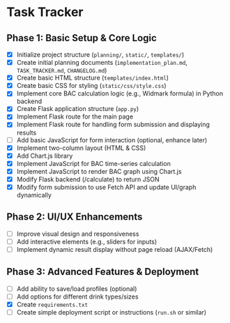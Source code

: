 # Task Tracker

## Phase 1: Basic Setup & Core Logic

- [x] Initialize project structure (`planning/`, `static/`, `templates/`)
- [x] Create initial planning documents (`implementation_plan.md`, `TASK_TRACKER.md`, `CHANGELOG.md`)
- [x] Create basic HTML structure (`templates/index.html`)
- [x] Create basic CSS for styling (`static/css/style.css`)
- [x] Implement core BAC calculation logic (e.g., Widmark formula) in Python backend
- [x] Create Flask application structure (`app.py`)
- [x] Implement Flask route for the main page
- [x] Implement Flask route for handling form submission and displaying results
- [ ] Add basic JavaScript for form interaction (optional, enhance later)
- [x] Implement two-column layout (HTML & CSS)
- [x] Add Chart.js library
- [x] Implement JavaScript for BAC time-series calculation
- [x] Implement JavaScript to render BAC graph using Chart.js
- [x] Modify Flask backend (/calculate) to return JSON
- [x] Modify form submission to use Fetch API and update UI/graph dynamically

## Phase 2: UI/UX Enhancements

- [ ] Improve visual design and responsiveness
- [ ] Add interactive elements (e.g., sliders for inputs)
- [ ] Implement dynamic result display without page reload (AJAX/Fetch)

## Phase 3: Advanced Features & Deployment

- [ ] Add ability to save/load profiles (optional)
- [ ] Add options for different drink types/sizes
- [x] Create `requirements.txt`
- [ ] Create simple deployment script or instructions (`run.sh` or similar)
